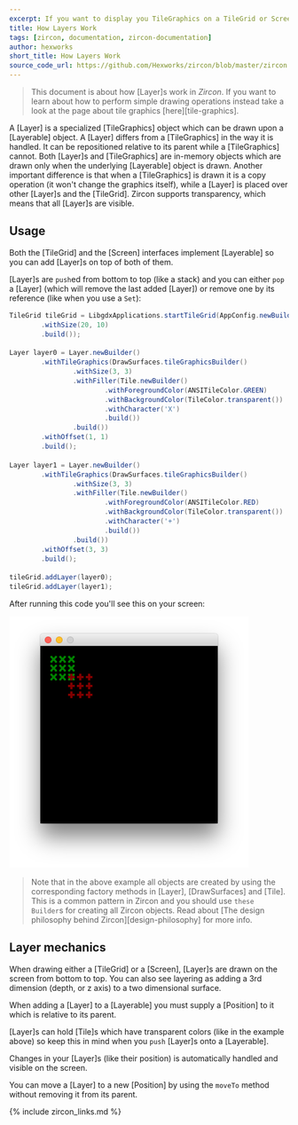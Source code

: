 ```yaml
---
excerpt: If you want to display you TileGraphics on a TileGrid or Screen while still being able to move it around, try Layers!
title: How Layers Work
tags: [zircon, documentation, zircon-documentation]
author: hexworks
short_title: How Layers Work
source_code_url: https://github.com/Hexworks/zircon/blob/master/zircon.jvm.examples/src/main/java/org/hexworks/zircon/examples/docs/HowLayersWork.java
---
```


> This document is about how [Layer]s work in *Zircon*. If you want to learn about how to perform simple drawing operations instead take a look at the page about tile graphics [here][tile-graphics].

A [Layer] is a specialized [TileGraphics] object which can be drawn upon a [Layerable] object. A [Layer] differs from a [TileGraphics] in the way it is handled. It can be repositioned relative to its parent while a [TileGraphics] cannot. Both [Layer]s and [TileGraphics] are in-memory objects which are drawn only when the underlying [Layerable] object is drawn. Another important difference is that when a [TileGraphics] is drawn it is a copy operation (it won't change the graphics itself), while a [Layer] is placed over other [Layer]s and the [TileGrid]. Zircon supports transparency, which means that all [Layer]s are visible.

## Usage

Both the [TileGrid] and the [Screen] interfaces implement [Layerable] so you can add [Layer]s on top of both of them.

[Layer]s are `push`ed from bottom to top (like a stack) and you can either `pop` a [Layer] (which will remove the last added [Layer])
or remove one by its reference (like when you use a `Set`):

```java
TileGrid tileGrid = LibgdxApplications.startTileGrid(AppConfig.newBuilder()
        .withSize(20, 10)
        .build());

Layer layer0 = Layer.newBuilder()
        .withTileGraphics(DrawSurfaces.tileGraphicsBuilder()
                .withSize(3, 3)
                .withFiller(Tile.newBuilder()
                        .withForegroundColor(ANSITileColor.GREEN)
                        .withBackgroundColor(TileColor.transparent())
                        .withCharacter('X')
                        .build())
                .build())
        .withOffset(1, 1)
        .build();

Layer layer1 = Layer.newBuilder()
        .withTileGraphics(DrawSurfaces.tileGraphicsBuilder()
                .withSize(3, 3)
                .withFiller(Tile.newBuilder()
                        .withForegroundColor(ANSITileColor.RED)
                        .withBackgroundColor(TileColor.transparent())
                        .withCharacter('+')
                        .build())
                .build())
        .withOffset(3, 3)
        .build();

tileGrid.addLayer(layer0);
tileGrid.addLayer(layer1);

```

After running this code you'll see this on your screen:

![How Layers Work](/assets/img/how-layers-work.png)

> Note that in the above example all objects are created by using the corresponding factory methods in
> [Layer], [DrawSurfaces] and [Tile]. This is a common pattern in Zircon and you should
> use `these Builder`s for creating all Zircon objects. Read about [The design philosophy behind Zircon][design-philosophy] for more info.

## Layer mechanics

When drawing either a [TileGrid] or a [Screen], [Layer]s are drawn on the screen from bottom to top. You can
also see layering as adding a 3rd dimension (depth, or z axis) to a two dimensional surface.

When adding a [Layer] to a [Layerable] you must supply a [Position] to it which is relative to its parent.

[Layer]s can hold [Tile]s which have transparent colors (like in the example above) so keep this in mind
when you `push` [Layer]s onto a [Layerable].

Changes in your [Layer]s (like their position) is automatically handled and visible on the screen.

You can move a [Layer] to a new [Position] by using the `moveTo` method without removing it from its parent.

{% include zircon_links.md %}
